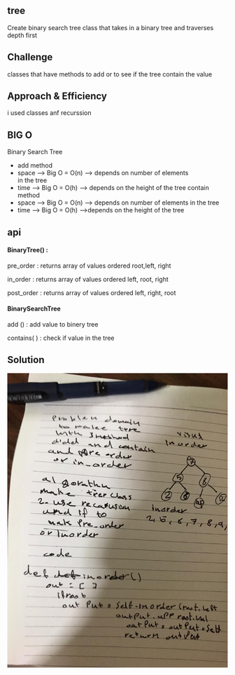 ## tree 

Create binary search tree class that takes in a binary tree and traverses depth first
## Challenge
classes that have methods to add or to see if the tree contain the value


## Approach & Efficiency
i used classes anf recurssion


## BIG O
Binary Search Tree
* add method
 * space --> Big O = O(n) --> depends on number of elements  
  in  the tree
* time --> Big O = O(h) --> depends on the height of the tree
   contain method
* space --> Big O = O(n) --> depends on number of elements in the 
  tree
* time --> Big O = O(h) -->depends on the height of the tree

## api 
####  BinaryTree() :  
pre_order : returns array of values ordered root,left, right

in_order : returns array of values ordered left, root, right

post_order : returns array of values ordered left, right, root

#### BinarySearchTree 

add () :  add value to binery tree 

contains( ) : check if value in the tree

## Solution
<img src="../../assets/15.1.jpeg" alt="My cool logo"/>

